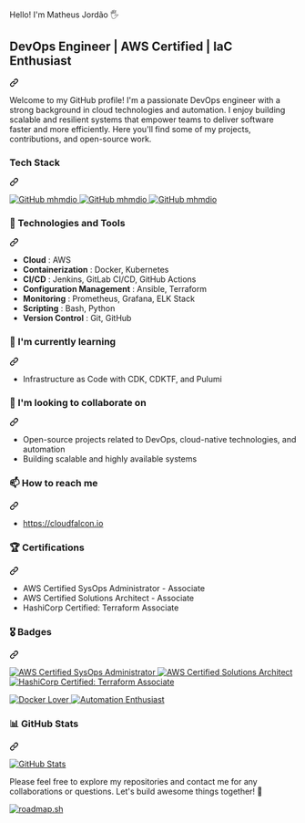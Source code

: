 Hello! I'm Matheus Jordão 🖐️

<div class="markdown-heading" dir="auto">
                                                    <h2 class="heading-element" dir="auto">DevOps Engineer | AWS Certified | IaC Enthusiast</h2>
                                                    <a id="user-content-devops-engineer--aws-certified--iac-enthusiast" class="anchor" aria-label="Permalink: DevOps Engineer | AWS Certified | IaC Enthusiast" href="#devops-engineer--aws-certified--iac-enthusiast">
                                                        <svg class="octicon octicon-link" viewBox="0 0 16 16" version="1.1" width="16" height="16" aria-hidden="true">
                                                            <path d="m7.775 3.275 1.25-1.25a3.5 3.5 0 1 1 4.95 4.95l-2.5 2.5a3.5 3.5 0 0 1-4.95 0 .751.751 0 0 1 .018-1.042.751.751 0 0 1 1.042-.018 1.998 1.998 0 0 0 2.83 0l2.5-2.5a2.002 2.002 0 0 0-2.83-2.83l-1.25 1.25a.751.751 0 0 1-1.042-.018.751.751 0 0 1-.018-1.042Zm-4.69 9.64a1.998 1.998 0 0 0 2.83 0l1.25-1.25a.751.751 0 0 1 1.042.018.751.751 0 0 1 .018 1.042l-1.25 1.25a3.5 3.5 0 1 1-4.95-4.95l2.5-2.5a3.5 3.5 0 0 1 4.95 0 .751.751 0 0 1-.018 1.042.751.751 0 0 1-1.042.018 1.998 1.998 0 0 0-2.83 0l-2.5 2.5a1.998 1.998 0 0 0 0 2.83Z"></path>
                                                        </svg>
                                                    </a>
                                                </div>
                                                <p dir="auto">Welcome to my GitHub profile! I'm a passionate DevOps engineer with a strong background in cloud technologies and automation. I enjoy building scalable and resilient systems that empower teams to deliver software faster and more efficiently. Here you'll find some of my projects, contributions, and open-source work.</p>
                                                <div class="markdown-heading" dir="auto">
                                                    <h3 class="heading-element" dir="auto">Tech Stack</h3>
                                                    <a id="user-content-tech-stack" class="anchor" aria-label="Permalink: Tech Stack" href="#tech-stack">
                                                        <svg class="octicon octicon-link" viewBox="0 0 16 16" version="1.1" width="16" height="16" aria-hidden="true">
                                                            <path d="m7.775 3.275 1.25-1.25a3.5 3.5 0 1 1 4.95 4.95l-2.5 2.5a3.5 3.5 0 0 1-4.95 0 .751.751 0 0 1 .018-1.042.751.751 0 0 1 1.042-.018 1.998 1.998 0 0 0 2.83 0l2.5-2.5a2.002 2.002 0 0 0-2.83-2.83l-1.25 1.25a.751.751 0 0 1-1.042-.018.751.751 0 0 1-.018-1.042Zm-4.69 9.64a1.998 1.998 0 0 0 2.83 0l1.25-1.25a.751.751 0 0 1 1.042.018.751.751 0 0 1 .018 1.042l-1.25 1.25a3.5 3.5 0 1 1-4.95-4.95l2.5-2.5a3.5 3.5 0 0 1 4.95 0 .751.751 0 0 1-.018 1.042.751.751 0 0 1-1.042.018 1.998 1.998 0 0 0-2.83 0l-2.5 2.5a1.998 1.998 0 0 0 0 2.83Z"></path>
                                                        </svg>
                                                    </a>
                                                </div>
                                                <p dir="auto">
                                                    <a href="https://aws.amazon.com/" rel="nofollow">
                                                        <img src="https://camo.githubusercontent.com/07b9bdb194e5e5789ccfc711011f139a64122ecf6f9f582c58d1b0658a267f98/68747470733a2f2f696d672e736869656c64732e696f2f62616467652f416d617a6f6e5f4157532d4646393930303f7374796c653d666f722d7468652d6261646765266c6f676f3d616d617a6f6e617773266c6f676f436f6c6f723d7768697465" alt="GitHub mhmdio" data-canonical-src="https://img.shields.io/badge/Amazon_AWS-FF9900?style=for-the-badge&amp;logo=amazonaws&amp;logoColor=white" style="max-width: 100%;">
                                                    </a>
                                                    <a href="https://terraform.io" rel="nofollow">
                                                        <img src="https://camo.githubusercontent.com/a79fa8a61373a1fd201ef9c30decce227b72e7bd84a699b33f6ab2c4cd553d53/68747470733a2f2f696d672e736869656c64732e696f2f62616467652f5465727261666f726d2d3742343242433f7374796c653d666f722d7468652d6261646765266c6f676f3d7465727261666f726d266c6f676f436f6c6f723d7768697465" alt="GitHub mhmdio" data-canonical-src="https://img.shields.io/badge/Terraform-7B42BC?style=for-the-badge&amp;logo=terraform&amp;logoColor=white" style="max-width: 100%;">
                                                    </a>
                                                    <a href="https://docker.com/" rel="nofollow">
                                                        <img src="https://camo.githubusercontent.com/bce5c9b25447afefd9c8dc63febce5936fbff659beee51466a130b41a2821a9b/68747470733a2f2f696d672e736869656c64732e696f2f62616467652f446f636b65722d3243413545303f7374796c653d666f722d7468652d6261646765266c6f676f3d646f636b6572266c6f676f436f6c6f723d7768697465" alt="GitHub mhmdio" data-canonical-src="https://img.shields.io/badge/Docker-2CA5E0?style=for-the-badge&amp;logo=docker&amp;logoColor=white" style="max-width: 100%;">
                                                    </a>
                                                </p>
                                                <div class="markdown-heading" dir="auto">
                                                    <h3 class="heading-element" dir="auto">🔧 Technologies and Tools</h3>
                                                    <a id="user-content--technologies-and-tools" class="anchor" aria-label="Permalink: 🔧 Technologies and Tools" href="#-technologies-and-tools">
                                                        <svg class="octicon octicon-link" viewBox="0 0 16 16" version="1.1" width="16" height="16" aria-hidden="true">
                                                            <path d="m7.775 3.275 1.25-1.25a3.5 3.5 0 1 1 4.95 4.95l-2.5 2.5a3.5 3.5 0 0 1-4.95 0 .751.751 0 0 1 .018-1.042.751.751 0 0 1 1.042-.018 1.998 1.998 0 0 0 2.83 0l2.5-2.5a2.002 2.002 0 0 0-2.83-2.83l-1.25 1.25a.751.751 0 0 1-1.042-.018.751.751 0 0 1-.018-1.042Zm-4.69 9.64a1.998 1.998 0 0 0 2.83 0l1.25-1.25a.751.751 0 0 1 1.042.018.751.751 0 0 1 .018 1.042l-1.25 1.25a3.5 3.5 0 1 1-4.95-4.95l2.5-2.5a3.5 3.5 0 0 1 4.95 0 .751.751 0 0 1-.018 1.042.751.751 0 0 1-1.042.018 1.998 1.998 0 0 0-2.83 0l-2.5 2.5a1.998 1.998 0 0 0 0 2.83Z"></path>
                                                        </svg>
                                                    </a>
                                                </div>
                                                <ul dir="auto">
                                                    <li>
                                                        <strong>Cloud</strong>
                                                        : AWS
                                                    </li>
                                                    <li>
                                                        <strong>Containerization</strong>
                                                        : Docker, Kubernetes
                                                    </li>
                                                    <li>
                                                        <strong>CI/CD</strong>
                                                        : Jenkins, GitLab CI/CD, GitHub Actions
                                                    </li>
                                                    <li>
                                                        <strong>Configuration Management</strong>
                                                        : Ansible, Terraform
                                                    </li>
                                                    <li>
                                                        <strong>Monitoring</strong>
                                                        : Prometheus, Grafana, ELK Stack
                                                    </li>
                                                    <li>
                                                        <strong>Scripting</strong>
                                                        : Bash, Python
                                                    </li>
                                                    <li>
                                                        <strong>Version Control</strong>
                                                        : Git, GitHub
                                                    </li>
                                                </ul>
                                                <div class="markdown-heading" dir="auto">
                                                    <h3 class="heading-element" dir="auto">🌱 I'm currently learning</h3>
                                                    <a id="user-content--im-currently-learning" class="anchor" aria-label="Permalink: 🌱 I'm currently learning" href="#-im-currently-learning">
                                                        <svg class="octicon octicon-link" viewBox="0 0 16 16" version="1.1" width="16" height="16" aria-hidden="true">
                                                            <path d="m7.775 3.275 1.25-1.25a3.5 3.5 0 1 1 4.95 4.95l-2.5 2.5a3.5 3.5 0 0 1-4.95 0 .751.751 0 0 1 .018-1.042.751.751 0 0 1 1.042-.018 1.998 1.998 0 0 0 2.83 0l2.5-2.5a2.002 2.002 0 0 0-2.83-2.83l-1.25 1.25a.751.751 0 0 1-1.042-.018.751.751 0 0 1-.018-1.042Zm-4.69 9.64a1.998 1.998 0 0 0 2.83 0l1.25-1.25a.751.751 0 0 1 1.042.018.751.751 0 0 1 .018 1.042l-1.25 1.25a3.5 3.5 0 1 1-4.95-4.95l2.5-2.5a3.5 3.5 0 0 1 4.95 0 .751.751 0 0 1-.018 1.042.751.751 0 0 1-1.042.018 1.998 1.998 0 0 0-2.83 0l-2.5 2.5a1.998 1.998 0 0 0 0 2.83Z"></path>
                                                        </svg>
                                                    </a>
                                                </div>
                                                <ul dir="auto">
                                                    <li>Infrastructure as Code with CDK, CDKTF, and Pulumi</li>
                                                </ul>
                                                <div class="markdown-heading" dir="auto">
                                                    <h3 class="heading-element" dir="auto">👯 I'm looking to collaborate on</h3>
                                                    <a id="user-content--im-looking-to-collaborate-on" class="anchor" aria-label="Permalink: 👯 I'm looking to collaborate on" href="#-im-looking-to-collaborate-on">
                                                        <svg class="octicon octicon-link" viewBox="0 0 16 16" version="1.1" width="16" height="16" aria-hidden="true">
                                                            <path d="m7.775 3.275 1.25-1.25a3.5 3.5 0 1 1 4.95 4.95l-2.5 2.5a3.5 3.5 0 0 1-4.95 0 .751.751 0 0 1 .018-1.042.751.751 0 0 1 1.042-.018 1.998 1.998 0 0 0 2.83 0l2.5-2.5a2.002 2.002 0 0 0-2.83-2.83l-1.25 1.25a.751.751 0 0 1-1.042-.018.751.751 0 0 1-.018-1.042Zm-4.69 9.64a1.998 1.998 0 0 0 2.83 0l1.25-1.25a.751.751 0 0 1 1.042.018.751.751 0 0 1 .018 1.042l-1.25 1.25a3.5 3.5 0 1 1-4.95-4.95l2.5-2.5a3.5 3.5 0 0 1 4.95 0 .751.751 0 0 1-.018 1.042.751.751 0 0 1-1.042.018 1.998 1.998 0 0 0-2.83 0l-2.5 2.5a1.998 1.998 0 0 0 0 2.83Z"></path>
                                                        </svg>
                                                    </a>
                                                </div>
                                                <ul dir="auto">
                                                    <li>Open-source projects related to DevOps, cloud-native technologies, and automation</li>
                                                    <li>Building scalable and highly available systems</li>
                                                </ul>
                                                <div class="markdown-heading" dir="auto">
                                                    <h3 class="heading-element" dir="auto">📫 How to reach me</h3>
                                                    <a id="user-content--how-to-reach-me" class="anchor" aria-label="Permalink: 📫 How to reach me" href="#-how-to-reach-me">
                                                        <svg class="octicon octicon-link" viewBox="0 0 16 16" version="1.1" width="16" height="16" aria-hidden="true">
                                                            <path d="m7.775 3.275 1.25-1.25a3.5 3.5 0 1 1 4.95 4.95l-2.5 2.5a3.5 3.5 0 0 1-4.95 0 .751.751 0 0 1 .018-1.042.751.751 0 0 1 1.042-.018 1.998 1.998 0 0 0 2.83 0l2.5-2.5a2.002 2.002 0 0 0-2.83-2.83l-1.25 1.25a.751.751 0 0 1-1.042-.018.751.751 0 0 1-.018-1.042Zm-4.69 9.64a1.998 1.998 0 0 0 2.83 0l1.25-1.25a.751.751 0 0 1 1.042.018.751.751 0 0 1 .018 1.042l-1.25 1.25a3.5 3.5 0 1 1-4.95-4.95l2.5-2.5a3.5 3.5 0 0 1 4.95 0 .751.751 0 0 1-.018 1.042.751.751 0 0 1-1.042.018 1.998 1.998 0 0 0-2.83 0l-2.5 2.5a1.998 1.998 0 0 0 0 2.83Z"></path>
                                                        </svg>
                                                    </a>
                                                </div>
                                                <ul dir="auto">
                                                    <li>
                                                        <a href="https://cloudfalcon.io" rel="nofollow">https://cloudfalcon.io</a>
                                                    </li>
                                                </ul>
                                                <div class="markdown-heading" dir="auto">
                                                    <h3 class="heading-element" dir="auto">🏆 Certifications</h3>
                                                    <a id="user-content--certifications" class="anchor" aria-label="Permalink: 🏆 Certifications" href="#-certifications">
                                                        <svg class="octicon octicon-link" viewBox="0 0 16 16" version="1.1" width="16" height="16" aria-hidden="true">
                                                            <path d="m7.775 3.275 1.25-1.25a3.5 3.5 0 1 1 4.95 4.95l-2.5 2.5a3.5 3.5 0 0 1-4.95 0 .751.751 0 0 1 .018-1.042.751.751 0 0 1 1.042-.018 1.998 1.998 0 0 0 2.83 0l2.5-2.5a2.002 2.002 0 0 0-2.83-2.83l-1.25 1.25a.751.751 0 0 1-1.042-.018.751.751 0 0 1-.018-1.042Zm-4.69 9.64a1.998 1.998 0 0 0 2.83 0l1.25-1.25a.751.751 0 0 1 1.042.018.751.751 0 0 1 .018 1.042l-1.25 1.25a3.5 3.5 0 1 1-4.95-4.95l2.5-2.5a3.5 3.5 0 0 1 4.95 0 .751.751 0 0 1-.018 1.042.751.751 0 0 1-1.042.018 1.998 1.998 0 0 0-2.83 0l-2.5 2.5a1.998 1.998 0 0 0 0 2.83Z"></path>
                                                        </svg>
                                                    </a>
                                                </div>
                                                <ul dir="auto">
                                                    <li>AWS Certified SysOps Administrator - Associate</li>
                                                    <li>AWS Certified Solutions Architect - Associate</li>
                                                    <li>HashiCorp Certified: Terraform Associate</li>
                                                </ul>
                                                <div class="markdown-heading" dir="auto">
                                                    <h3 class="heading-element" dir="auto">🎖️ Badges</h3>
                                                    <a id="user-content-️-badges" class="anchor" aria-label="Permalink: 🎖️ Badges" href="#️-badges">
                                                        <svg class="octicon octicon-link" viewBox="0 0 16 16" version="1.1" width="16" height="16" aria-hidden="true">
                                                            <path d="m7.775 3.275 1.25-1.25a3.5 3.5 0 1 1 4.95 4.95l-2.5 2.5a3.5 3.5 0 0 1-4.95 0 .751.751 0 0 1 .018-1.042.751.751 0 0 1 1.042-.018 1.998 1.998 0 0 0 2.83 0l2.5-2.5a2.002 2.002 0 0 0-2.83-2.83l-1.25 1.25a.751.751 0 0 1-1.042-.018.751.751 0 0 1-.018-1.042Zm-4.69 9.64a1.998 1.998 0 0 0 2.83 0l1.25-1.25a.751.751 0 0 1 1.042.018.751.751 0 0 1 .018 1.042l-1.25 1.25a3.5 3.5 0 1 1-4.95-4.95l2.5-2.5a3.5 3.5 0 0 1 4.95 0 .751.751 0 0 1-.018 1.042.751.751 0 0 1-1.042.018 1.998 1.998 0 0 0-2.83 0l-2.5 2.5a1.998 1.998 0 0 0 0 2.83Z"></path>
                                                        </svg>
                                                    </a>
                                                </div>
                                                <p dir="auto">
                                                    <a target="_blank" rel="noopener noreferrer nofollow" href="https://camo.githubusercontent.com/d08a17d9fcac4a8994d397e00d1ad18288b9dd1a123c4758ad5df12cf0eed5c1/68747470733a2f2f696d672e736869656c64732e696f2f62616467652f4157532532304365727469666965642d5379734f707325323041646d696e6973747261746f722d4646393930303f7374796c653d666f722d7468652d6261646765">
                                                        <img src="https://camo.githubusercontent.com/d08a17d9fcac4a8994d397e00d1ad18288b9dd1a123c4758ad5df12cf0eed5c1/68747470733a2f2f696d672e736869656c64732e696f2f62616467652f4157532532304365727469666965642d5379734f707325323041646d696e6973747261746f722d4646393930303f7374796c653d666f722d7468652d6261646765" alt="AWS Certified SysOps Administrator" data-canonical-src="https://img.shields.io/badge/AWS%20Certified-SysOps%20Administrator-FF9900?style=for-the-badge" style="max-width: 100%;">
                                                    </a>
                                                    <a target="_blank" rel="noopener noreferrer nofollow" href="https://camo.githubusercontent.com/151a415327c505a4a2a6ed52e6c69ddd5ff99e27e2d4619c2a3435febc7bc384/68747470733a2f2f696d672e736869656c64732e696f2f62616467652f4157532532304365727469666965642d536f6c7574696f6e732532304172636869746563742d4646393930303f7374796c653d666f722d7468652d6261646765">
                                                        <img src="https://camo.githubusercontent.com/151a415327c505a4a2a6ed52e6c69ddd5ff99e27e2d4619c2a3435febc7bc384/68747470733a2f2f696d672e736869656c64732e696f2f62616467652f4157532532304365727469666965642d536f6c7574696f6e732532304172636869746563742d4646393930303f7374796c653d666f722d7468652d6261646765" alt="AWS Certified Solutions Architect" data-canonical-src="https://img.shields.io/badge/AWS%20Certified-Solutions%20Architect-FF9900?style=for-the-badge" style="max-width: 100%;">
                                                    </a>
                                                    <a target="_blank" rel="noopener noreferrer nofollow" href="https://camo.githubusercontent.com/75230a7093a474ba6997a25c6390cf51ab211e489439e5e55bb9cd73a772c18f/68747470733a2f2f696d672e736869656c64732e696f2f62616467652f4861736869436f72702532304365727469666965642d5465727261666f726d2532304173736f63696174652d3438364338443f7374796c653d666f722d7468652d6261646765">
                                                        <img src="https://camo.githubusercontent.com/75230a7093a474ba6997a25c6390cf51ab211e489439e5e55bb9cd73a772c18f/68747470733a2f2f696d672e736869656c64732e696f2f62616467652f4861736869436f72702532304365727469666965642d5465727261666f726d2532304173736f63696174652d3438364338443f7374796c653d666f722d7468652d6261646765" alt="HashiCorp Certified: Terraform Associate" data-canonical-src="https://img.shields.io/badge/HashiCorp%20Certified-Terraform%20Associate-486C8D?style=for-the-badge" style="max-width: 100%;">
                                                    </a>
                                                </p>
                                                <p dir="auto">
                                                    <a target="_blank" rel="noopener noreferrer nofollow" href="https://camo.githubusercontent.com/4ebab440d82eeae3fd5f5532237c7e79bfb1326d40d9afbbc9e0a190b0329500/68747470733a2f2f696d672e736869656c64732e696f2f62616467652f446f636b65722d4c6f7665722d3234393645443f7374796c653d666f722d7468652d6261646765">
                                                        <img src="https://camo.githubusercontent.com/4ebab440d82eeae3fd5f5532237c7e79bfb1326d40d9afbbc9e0a190b0329500/68747470733a2f2f696d672e736869656c64732e696f2f62616467652f446f636b65722d4c6f7665722d3234393645443f7374796c653d666f722d7468652d6261646765" alt="Docker Lover" data-canonical-src="https://img.shields.io/badge/Docker-Lover-2496ED?style=for-the-badge" style="max-width: 100%;">
                                                    </a>
                                                    <a target="_blank" rel="noopener noreferrer nofollow" href="https://camo.githubusercontent.com/06f9331eb2c4fd784e19451d04418cc3d8f1a06416dbe63dfdf65246747784b5/68747470733a2f2f696d672e736869656c64732e696f2f62616467652f4175746f6d6174696f6e2d456e74687573696173742d3030433742373f7374796c653d666f722d7468652d6261646765">
                                                        <img src="https://camo.githubusercontent.com/06f9331eb2c4fd784e19451d04418cc3d8f1a06416dbe63dfdf65246747784b5/68747470733a2f2f696d672e736869656c64732e696f2f62616467652f4175746f6d6174696f6e2d456e74687573696173742d3030433742373f7374796c653d666f722d7468652d6261646765" alt="Automation Enthusiast" data-canonical-src="https://img.shields.io/badge/Automation-Enthusiast-00C7B7?style=for-the-badge" style="max-width: 100%;">
                                                    </a>
                                                </p>
                                                <div class="markdown-heading" dir="auto">
                                                    <h3 class="heading-element" dir="auto">📊 GitHub Stats</h3>
                                                    <a id="user-content--github-stats" class="anchor" aria-label="Permalink: 📊 GitHub Stats" href="#-github-stats">
                                                        <svg class="octicon octicon-link" viewBox="0 0 16 16" version="1.1" width="16" height="16" aria-hidden="true">
                                                            <path d="m7.775 3.275 1.25-1.25a3.5 3.5 0 1 1 4.95 4.95l-2.5 2.5a3.5 3.5 0 0 1-4.95 0 .751.751 0 0 1 .018-1.042.751.751 0 0 1 1.042-.018 1.998 1.998 0 0 0 2.83 0l2.5-2.5a2.002 2.002 0 0 0-2.83-2.83l-1.25 1.25a.751.751 0 0 1-1.042-.018.751.751 0 0 1-.018-1.042Zm-4.69 9.64a1.998 1.998 0 0 0 2.83 0l1.25-1.25a.751.751 0 0 1 1.042.018.751.751 0 0 1 .018 1.042l-1.25 1.25a3.5 3.5 0 1 1-4.95-4.95l2.5-2.5a3.5 3.5 0 0 1 4.95 0 .751.751 0 0 1-.018 1.042.751.751 0 0 1-1.042.018 1.998 1.998 0 0 0-2.83 0l-2.5 2.5a1.998 1.998 0 0 0 0 2.83Z"></path>
                                                        </svg>
                                                    </a>
                                                </div>
                                                <p dir="auto">
                                                    <a target="_blank" rel="noopener noreferrer nofollow" href="https://camo.githubusercontent.com/f22bc0908c12d2dec23233e8d7b20d635920eab5c8e7516f82e26b03cb428e52/68747470733a2f2f6769746875622d726561646d652d73746174732e76657263656c2e6170702f6170693f757365726e616d653d6d686d64696f2673686f775f69636f6e733d74727565267468656d653d7261646963616c">
                                                        <img src="https://camo.githubusercontent.com/f22bc0908c12d2dec23233e8d7b20d635920eab5c8e7516f82e26b03cb428e52/68747470733a2f2f6769746875622d726561646d652d73746174732e76657263656c2e6170702f6170693f757365726e616d653d6d686d64696f2673686f775f69636f6e733d74727565267468656d653d7261646963616c" alt="GitHub Stats" data-canonical-src="https://github-readme-stats.vercel.app/api?username=mhmdio&amp;show_icons=true&amp;theme=radical" style="max-width: 100%;">
                                                    </a>
                                                </p>
                                                <p dir="auto">Please feel free to explore my repositories and contact me for any collaborations or questions. Let's build awesome things together! 🚀</p>
                                                <p dir="auto">
                                                    <a href="https://roadmap.sh" rel="nofollow">
                                                        <img src="https://camo.githubusercontent.com/5c75dfb4b7847a1773a617dc7827201ead747ebf0558dd000ef314c09f3aa625/68747470733a2f2f6170692e726f61646d61702e73682f76312d62616467652f74616c6c2f3634356362663239356531393766383561326333613830343f76617269616e743d6461726b" alt="roadmap.sh" data-canonical-src="https://api.roadmap.sh/v1-badge/tall/645cbf295e197f85a2c3a804?variant=dark" style="max-width: 100%;">
                                                    </a>
                                                </p>
                                            </article>
                                        </div>
                                    </div>
                                
